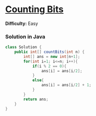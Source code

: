 # [Counting Bits](https://leetcode.com/problems/counting-bits/)
**Difficulty:** Easy

### Solution in Java
```java
class Solution {
    public int[] countBits(int n) {
        int[] ans = new int[n+1];
        for(int i=1; i<=n; i++){
            if(i % 2 == 0){
                ans[i] = ans[i/2];
            }
            else{
                ans[i] = ans[i/2] + 1;
            }
        }
        return ans;
    }
}
```

